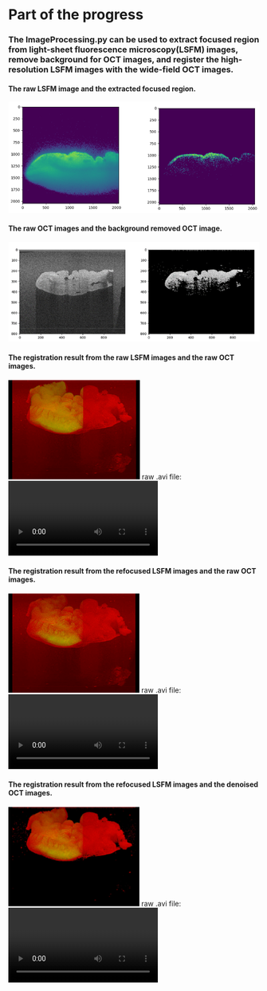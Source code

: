 # Part of the progress

### The ImageProcessing.py  can be used to extract focused region from light-sheet fluorescence microscopy(LSFM) images, remove background for OCT images, and register the high-resolution LSFM images with the wide-field OCT images.


#### The raw LSFM image and the extracted focused region.
![RefocusedLSFM](figures/1.png)

#### The raw OCT images and the background removed OCT image.
![DenoisedOCT](figures/4.png)

#### The registration result from the raw LSFM images and the raw OCT images.
![RawRegistration](figures/2.png)
raw .avi file: ![RawRegistration](figures/2.avi)

#### The registration result from the refocused LSFM images and the raw OCT images.
![RefocusedRegistration](figures/3.png)
raw .avi file: ![RefocusedRegistration](figures/3.avi)

#### The registration result from the refocused LSFM images and the denoised OCT images.
![Refocused+DenoisedRegistration](figures/5.png)
raw .avi file: ![Refocused+DenoisedRegistration](figures/5.avi)
